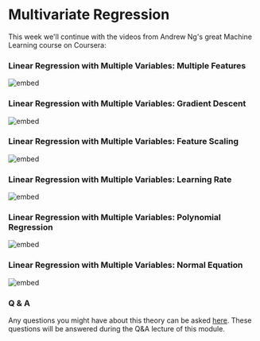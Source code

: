 
# Multivariate Regression

This week we'll continue with the videos from Andrew Ng's great Machine
Learning course on Coursera:

### Linear Regression with Multiple Variables: Multiple Features

![embed](https://www.youtube.com/embed/Q4GNLhRtZNc)

### Linear Regression with Multiple Variables: Gradient Descent

![embed](https://www.youtube.com/embed/pkJjoro-b5c)

### Linear Regression with Multiple Variables: Feature Scaling

![embed](https://www.youtube.com/embed/r5E2X1JdHAU)

### Linear Regression with Multiple Variables: Learning Rate

![embed](https://www.youtube.com/embed/CYlR9oYhYuY)

### Linear Regression with Multiple Variables: Polynomial Regression

![embed](https://www.youtube.com/embed/Hwj_9wMXDVo)

### Linear Regression with Multiple Variables: Normal Equation

![embed](https://www.youtube.com/embed/B-Ks01zR4HY)

### Q & A

Any questions you might have about this theory can be asked 
[here](https://forms.office.com/Pages/ResponsePage.aspx?id=zcrxoIxhA0S5RXb7PWh05ZTDc7biyulCvpu4U-tarWtUMlZYQUlYMFVMREdWRVVPWTNITlIxQlFUTC4u).
These questions will be answered during the Q&A lecture of this module.


